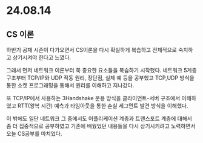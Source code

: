 # 24.08.14

## CS 이론

하반기 공채 시즌이 다가오면서 CS이론을 다시 확실하게 복습하고 전체적으로 숙지하고 상기시켜야 한다고 느꼈다.

그래서 먼저 네트워크 이론부터 쭉 중요한 요소들을 복습하기 시작했다. 네트워크 5계층 구조부터 TCP/IP와 UDP 작동 원리, 장단점, 실제 예 등을 공부했고 TCP,UDP 방식을 통한 소켓 프로그래밍을 통해서 원리를 이해하고 지나갔다.

또 TCP/IP에서 사용하는 3Handshake 운용 방식을 클라이언트-서버 구조에서 이해하였고 RTT(왕복 시간) 예측과 타임아웃을 통한 손실 세그먼트 발견 방식을 이해했다.

이 밖에도 일단 네트워크 그 중에서도 어플리케이션 계층과 트랜스포트 계층에 대해서 좀 더 집중적으로 공부하였고 기존에 배웠었던 내용들을 다시 상기시키려고 노력하면서 오늘 CS공부를 마치었다.
